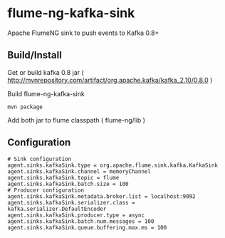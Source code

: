 flume-ng-kafka-sink
===================

Apache FlumeNG sink to push events to Kafka 0.8+

Build/Install
-------------

Get or build kafka 0.8 jar ( http://mvnrepository.com/artifact/org.apache.kafka/kafka_2.10/0.8.0 )

Build flume-ng-kafka-sink 

    mvn package

Add both jar to flume classpath ( flume-ng/lib )

Configuration
-------------

    # Sink configuration
    agent.sinks.kafkaSink.type = org.apache.flume.sink.kafka.KafkaSink
    agent.sinks.kafkaSink.channel = memoryChannel
    agent.sinks.kafkaSink.topic = flume
    agent.sinks.kafkaSink.batch.size = 100
    # Producer configuration
    agent.sinks.kafkaSink.metadata.broker.list = localhost:9092
    agent.sinks.kafkaSink.serializer.class = kafka.serializer.DefaultEncoder
    agent.sinks.kafkaSink.producer.type = async
    agent.sinks.kafkaSink.batch.num.messages = 100
    agent.sinks.kafkaSink.queue.buffering.max.ms = 100
